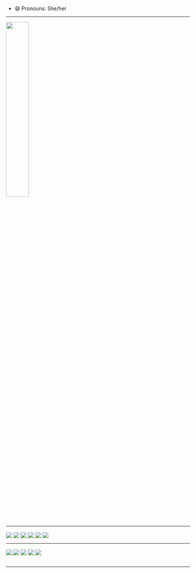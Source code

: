 

        
          
<!--
**CatharinaBalliego/CatharinaBalliego** is a ✨ _special_ ✨ repository because its `README.md` (this file) appears on your GitHub profile.

Here are some ideas to get you started:

- 👯 I’m looking to collaborate on ...
- 🤔 I’m looking for help with ...
- ⚡ Fun fact: ...
-->
- 😄 Pronouns: She/her
  <br>
---
<div>

<img align="center" width="35%" src="https://github-readme-stats.vercel.app/api/top-langs/?username=CatharinaBalliego&layout=compact&theme=radical">
	
</div>
	
---


<div style="display: inline_block">
	

<img align="center" src="https://img.shields.io/badge/MongoDB-4EA94B?style=for-the-badge&logo=mongodb&logoColor=white" />        
<img align="center" src="https://img.shields.io/badge/Java-ED8B00?style=for-the-badge&logo=openjdk&logoColor=white" />
<img align="center" src="https://img.shields.io/badge/Spring-6DB33F?style=for-the-badge&logo=spring&logoColor=white"/>
<img align="center" src="https://img.shields.io/badge/PostgreSQL-316192?style=for-the-badge&logo=postgresql&logoColor=white"/>
<img align="center" src="https://img.shields.io/badge/GIT-E44C30?style=for-the-badge&logo=git&logoColor=white"/>

<img align="center" src="https://img.shields.io/badge/Postman-FF6C37?logo=postman&logoColor=fff&style=for-the-badge"/>
<br>

---

<a href="https://www.linkedin.com/in/catharina-balliego/">
	<img align="center" src="https://img.shields.io/badge/LinkedIn-0077B5?style=for-the-badge&logo=linkedin&logoColor=white" />
</a>
<img align="center" src="https://img.shields.io/badge/Trello-0052CC?style=for-the-badge&logo=trello&logoColor=white"/>
<img align="center" src="https://img.shields.io/badge/Slack-4A154B?style=for-the-badge&logo=slack&logoColor=white"/>
<img align="center" src="https://img.shields.io/badge/Jira-0052CC?style=for-the-badge&logo=Jira&logoColor=white"/>
<img align="center" src="https://img.shields.io/badge/Microsoft_Teams-6264A7?style=for-the-badge&logo=microsoft-teams&logoColor=white"/>          

</div>
<br>

---
            
<div>

</div>
